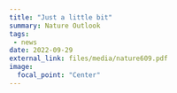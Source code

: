 ```yaml
---
title: "Just a little bit"
summary: Nature Outlook
tags:
 - news
date: 2022-09-29
external_link: files/media/nature609.pdf
image:
  focal_point: "Center"
---
```


